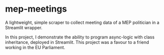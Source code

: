 # mep-meetings
A lightweight, simple scraper to collect meeting data of a MEP politician in a Streamlit wrapper.

In this project, I demonstrate the ability to program async-logic with class inheritance, deployed in Streamlit.
This project was a favour to a friend working in the EU Parliament.
